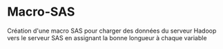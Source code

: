 # Macro-SAS
Création d'une macro SAS pour charger des données du serveur Hadoop vers le serveur SAS en assignant la bonne longueur à chaque variable
